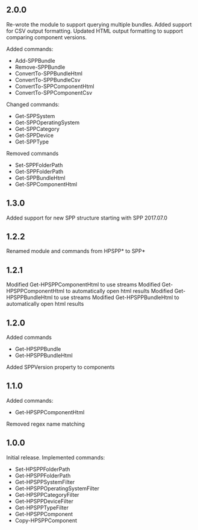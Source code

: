 ## 2.0.0
Re-wrote the module to support querying multiple bundles.
Added support for CSV output formatting.
Updated HTML output formatting to support comparing component versions.

Added commands:
  - Add-SPPBundle
  - Remove-SPPBundle
  - ConvertTo-SPPBundleHtml
  - ConvertTo-SPPBundleCsv
  - ConvertTo-SPPComponentHtml
  - ConvertTo-SPPComponentCsv

Changed commands:
  - Get-SPPSystem
  - Get-SPPOperatingSystem
  - Get-SPPCategory
  - Get-SPPDevice
  - Get-SPPType

Removed commands
  - Set-SPPFolderPath
  - Get-SPPFolderPath
  - Get-SPPBundleHtml
  - Get-SPPComponentHtml

## 1.3.0
Added support for new SPP structure starting with SPP 2017.07.0

## 1.2.2
Renamed module and commands from HPSPP* to SPP*

## 1.2.1
Modified Get-HPSPPComponentHtml to use streams
Modified Get-HPSPPComponentHtml to automatically open html results
Modified Get-HPSPPBundleHtml to use streams
Modified Get-HPSPPBundleHtml to automatically open html results

## 1.2.0
Added commands
  - Get-HPSPPBundle
  - Get-HPSPPBundleHtml

Added SPPVersion property to components

## 1.1.0
Added commands:
  - Get-HPSPPComponentHtml

Removed regex name matching

## 1.0.0
Initial release. Implemented commands:
  - Set-HPSPPFolderPath
  - Get-HPSPPFolderPath
  - Get-HPSPPSystemFilter
  - Get-HPSPPOperatingSystemFilter
  - Get-HPSPPCategoryFilter
  - Get-HPSPPDeviceFilter
  - Get-HPSPPTypeFilter
  - Get-HPSPPComponent
  - Copy-HPSPPComponent